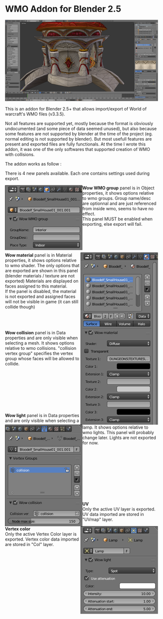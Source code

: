 
# WMO Addon for Blender 2.5


<img src="images/wmo_addon_preview.jpg">


This is an addon for Blender 2.5+ that allows import/export of World of warcraft's WMO files (v3.3.5).

Not all features are supported yet, mostly because the format is obviously undocumented (and some piece of data seemed unused), but also because some features are not supported by blender at the time of the project (eg. normal editing is not supported by blender). But most usefull features are present and exported files are fully functionals.
At the time I wrote this addon, it was one of the only softwares that supported creation of WMO with collisions.

The addon works as follow : 

There is 4 new panels available.
Each one contains settings used during export.

<img align="left" src="images/wmo_addon_group_panel.png">
<b>Wow WMO group</b> panel is in Object properties, it shows options relative to wmo groups.
Group name/desc are optionnal and are just referenced from inside wmo, seems to have no effect.<br/>
This panel MUST be enabled when exporting, else export will fail.
<br/><br/><br/><br/><br/><br/>

<img align="right" src="images/wmo_addon_material_panel.png">
<b>Wow material</b> panel is in Material properties, it shows options relative to wmo shader. The only options that are exported are shown in this panel (blender materials / texture are not exported)
Materials are displayed on faces assigned to this material.<br/>
If the panel is disabled, the material is not exported and assigned faces will not be visible in game (it can still collide though)
<br/><br/><br/><br/><br/>


<img align="left" src="images/wmo_addon_collision_panel.png">
<b>Wow collision</b> panel is in Data properties and are only visible when selecting a mesh. It shows options relative to wmo collisions. "collision vertex group" specifies the vertex group whose faces will be allowed to collide.
<br/><br/><br/><br/><br/><br/><br/><br/><br/><br/>

<img align="right" src="images/wmo_addon_light_panel.png">
<b>Wow light</b> panel is in Data properties and are only visible when selecting a lamp. It shows options relative to wmo lights. This panel will probably change later.
Lights are not exported for now.
<br/><br/><br/><br/><br/><br/><br/><br/><br/><br/><br/>

<b>UV</b><br/>
Only the active UV layer is exported. UV data imported are stored in "UVmap" layer.

<b>Vertex color</b><br/>
Only the active Vertex Color layer is exported. Vertex color data imported are stored in "Col" layer.
